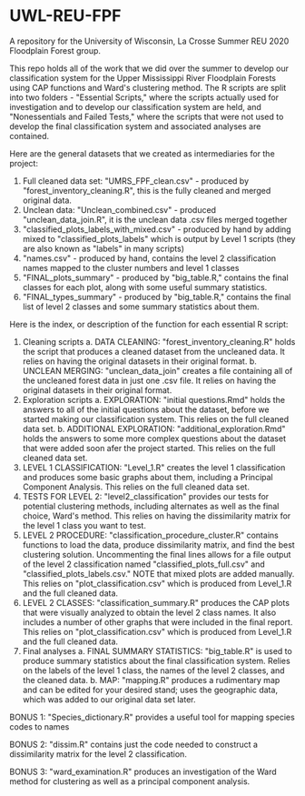 # UWL-REU-FPF
A repository for the University of Wisconsin, La Crosse Summer REU 2020 Floodplain Forest group.

This repo holds all of the work that we did over the summer to develop our classification system for the Upper Mississippi River Floodplain Forests using CAP functions and Ward's clustering method. The R scripts are split into two folders - "Essential Scripts," where the scripts actually used for investigation and to develop our classification system are held, and "Nonessentials and Failed Tests," where the scripts that were not used to develop the final classification system and associated analyses are contained.

Here are the general datasets that we created as intermediaries for the project:
1. Full cleaned data set: "UMRS_FPF_clean.csv" - produced by "forest_inventory_cleaning.R", this is the fully cleaned and merged original data.
2. Unclean data: "Unclean_combined.csv" - produced "unclean_data_join.R", it is the unclean data .csv files merged together
3. "classified_plots_labels_with_mixed.csv" - produced by hand by adding mixed to "classified_plots_labels" which is output by Level 1 scripts (they are also known as "labels" in many scripts)
4. "names.csv" - produced by hand, contains the level 2 classification names mapped to the cluster numbers and level 1 classes
5. "FINAL_plots_summary" - produced by "big_table.R," contains the final classes for each plot, along with some useful summary statistics.
6. "FINAL_types_summary" - produced by "big_table.R," contains the final list of level 2 classes and some summary statistics about them.


Here is the index, or description of the function for each essential R script:
1. Cleaning scripts
a. DATA CLEANING: "forest_inventory_cleaning.R" holds the script that produces a cleaned dataset from the uncleaned data. It relies on having the original datasets in their original format.
b. UNCLEAN MERGING: "unclean_data_join" creates a file containing all of the uncleaned forest data in just one .csv file. It relies on having the original datasets in their original format.
2. Exploration scripts
a. EXPLORATION: "initial questions.Rmd" holds the answers to all of the initial questions about the dataset, before we started making our classification system. This relies on the full cleaned data set.
b. ADDITIONAL EXPLORATION: "additional_exploration.Rmd" holds the answers to some more complex questions about the dataset that were added soon afer the project started. This relies on the full cleaned data set.
3. LEVEL 1 CLASSIFICATION: "Level_1.R" creates the level 1 classification and produces some basic graphs about them, including a Principal Component Analysis. This relies on the full cleaned data set. 
4. TESTS FOR LEVEL 2: "level2_classification" provides our tests for potential clustering methods, including alternates as well as the final choice, Ward's method. This relies on having the dissimilarity matrix for the level 1 class you want to test.
5. LEVEL 2 PROCEDURE: "classification_procedure_cluster.R" contains functions to load the data, produce dissimilarity matrix, and find the best clustering solution. Uncommenting the final lines allows for a file output of the level 2 classification named "classified_plots_full.csv" and "classified_plots_labels.csv." NOTE that mixed plots are added manually. This relies on "plot_classification.csv" which is produced from Level_1.R and the full cleaned data.
6. LEVEL 2 CLASSES: "classification_summary.R" produces the CAP plots that were visually analyzed to obtain the level 2 class names. It also includes a number of other graphs that were included in the final report. This relies on "plot_classification.csv" which is produced from Level_1.R and the full cleaned data.
7. Final analyses
a. FINAL SUMMARY STATISTICS: "big_table.R" is used to produce summary statistics about the final classification system. Relies on the labels of the level 1 class, the names of the level 2 classes, and the cleaned data.
b. MAP: "mapping.R" produces a rudimentary map and can be edited for your desired stand; uses the geographic data, which was added to our original data set later.

BONUS 1: "Species_dictionary.R" provides a useful tool for mapping species codes to names

BONUS 2: "dissim.R" contains just the code needed to construct a dissimilarity matrix for the level 2 classification.

BONUS 3: "ward_examination.R" produces an investigation of the Ward method for clustering as well as a principal component analysis.
